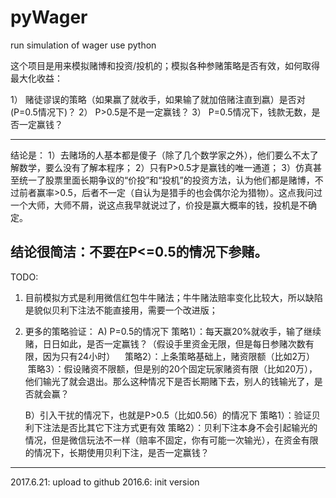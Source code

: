 # pyWager
run simulation of wager use python

这个项目是用来模拟赌博和投资/投机的；模拟各种参赌策略是否有效，如何取得最大化收益：

1） 赌徒谬误的策略（如果赢了就收手，如果输了就加倍赌注直到嬴）是否对(P=0.5情况下)？
2） P>0.5是不是一定赢钱？
3） P=0.5情况下，钱款无数，是否一定赢钱？

-----------------------------------------------------------------------------------


结论是：
1）去赌场的人基本都是傻子（除了几个数学家之外），他们要么不太了解数学，要么没有了解本程序；
2）只有P>0.5才是赢钱的唯一通道；
3）仿真甚至统一了股票里面长期争议的“价投”和“投机”的投资方法，认为他们都是赌博，不过前者赢率>0.5，后者不一定（自认为是猎手的也会偶尔沦为猎物）。这点我问过一个大师，大师不屑，说这点我早就说过了，价投是赢大概率的钱，投机是不确定。

结论很简洁：不要在P<=0.5的情况下参赌。
-----------------------------------------------------------------------------------
TODO:
1) 目前模拟方式是利用微信红包牛牛赌法；牛牛赌法赔率变化比较大，所以缺陷是貌似贝利下注法不能直接用，需要一个改进版；
2) 更多的策略验证：
    A) P=0.5的情况下
    策略1）：每天赢20%就收手，输了继续赌，日日如此，是否一定赢钱？（假设手里资金无限，但是每日参赌次数有限，因为只有24小时）
    策略2）：上条策略基础上，赌资限额（比如2万）
    策略3）：假设赌资不限额，但是别的20个固定玩家赌资有限（比如20万），他们输光了就会退出。那么这种情况下是否长期赌下去，别人的钱输光了，是否就会赢？

    B）引入干扰的情况下，也就是P>0.5（比如0.56）的情况下
    策略1）：验证贝利下注法是否比其它下注方式更有效
    策略2）：贝利下注本身不会引起输光的情况，但是微信玩法不一样（赔率不固定，你有可能一次输光），在资金有限的情况下，长期使用贝利下注，是否一定赢钱？


------------------------------------------------------------------------------------
2017.6.21: upload to github
2016.6: init version
